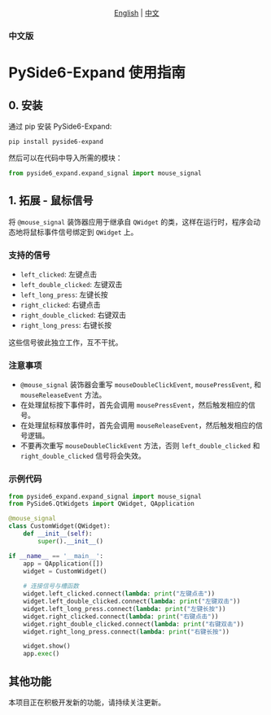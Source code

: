 <!-- BEGIN NAVIGATION -->
<div align="center">
  <a href="README.md">English</a> |
  <a href="README_CN.md">中文</a>
</div>
<!-- END NAVIGATION -->


### 中文版

# PySide6-Expand 使用指南

## 0. 安装

通过 pip 安装 PySide6-Expand:

```shell
pip install pyside6-expand
```

然后可以在代码中导入所需的模块：

```python
from pyside6_expand.expand_signal import mouse_signal
```

## 1. 拓展 - 鼠标信号

将 `@mouse_signal` 装饰器应用于继承自 `QWidget` 的类，这样在运行时，程序会动态地将鼠标事件信号绑定到 `QWidget` 上。

### 支持的信号

- `left_clicked`: 左键点击
- `left_double_clicked`: 左键双击
- `left_long_press`: 左键长按
- `right_clicked`: 右键点击
- `right_double_clicked`: 右键双击
- `right_long_press`: 右键长按

这些信号彼此独立工作，互不干扰。

### 注意事项

- `@mouse_signal` 装饰器会重写 `mouseDoubleClickEvent`, `mousePressEvent`, 和 `mouseReleaseEvent` 方法。
- 在处理鼠标按下事件时，首先会调用 `mousePressEvent`，然后触发相应的信号。
- 在处理鼠标释放事件时，首先会调用 `mouseReleaseEvent`，然后触发相应的信号逻辑。
- 不要再次重写 `mouseDoubleClickEvent` 方法，否则 `left_double_clicked` 和 `right_double_clicked` 信号将会失效。

### 示例代码

```python
from pyside6_expand.expand_signal import mouse_signal
from PySide6.QtWidgets import QWidget, QApplication

@mouse_signal
class CustomWidget(QWidget):
    def __init__(self):
        super().__init__()

if __name__ == '__main__':
    app = QApplication([])
    widget = CustomWidget()
    
    # 连接信号与槽函数
    widget.left_clicked.connect(lambda: print("左键点击"))
    widget.left_double_clicked.connect(lambda: print("左键双击"))
    widget.left_long_press.connect(lambda: print("左键长按"))
    widget.right_clicked.connect(lambda: print("右键点击"))
    widget.right_double_clicked.connect(lambda: print("右键双击"))
    widget.right_long_press.connect(lambda: print("右键长按"))

    widget.show()
    app.exec()
```

## 其他功能

本项目正在积极开发新的功能，请持续关注更新。